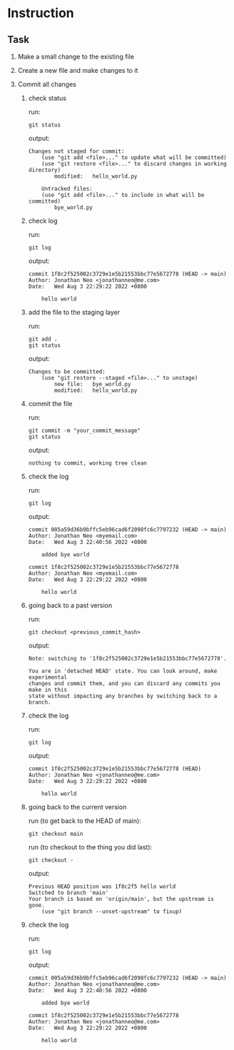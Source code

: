 # Instruction 

## Task 


1. Make a small change to the existing file 
2. Create a new file and make changes to it 
3. Commit all changes 

    1. check status 

        run: 
        ```
        git status 
        ```

        output: 
        ```
        Changes not staged for commit:
            (use "git add <file>..." to update what will be committed)
            (use "git restore <file>..." to discard changes in working directory)
                modified:   hello_world.py

            Untracked files:
            (use "git add <file>..." to include in what will be committed)
                bye_world.py
        ```

    2. check log 

        run: 
        ```
        git log 
        ```

        output: 
        ```
        commit 1f8c2f525002c3729e1e5b21553bbc77e5672778 (HEAD -> main)
        Author: Jonathan Neo <jonathanneo@me.com>
        Date:   Wed Aug 3 22:29:22 2022 +0800

            hello world
        ```


    3. add the file to the staging layer 
    
        run: 
        ```
        git add . 
        git status 
        ```

        output: 
        ```
        Changes to be committed:
            (use "git restore --staged <file>..." to unstage)
                new file:   bye_world.py
                modified:   hello_world.py
        ```

    4. commit the file 

        run: 
        ```
        git commit -m "your_commit_message"
        git status 
        ```

        output: 
        ```
        nothing to commit, working tree clean
        ```

    5. check the log 

        run: 
        ```
        git log 
        ```

        output: 
        ```
        commit 005a59d36b9bffc5eb96cad6f2098fc6c7797232 (HEAD -> main)
        Author: Jonathan Neo <myemail.com>
        Date:   Wed Aug 3 22:40:56 2022 +0800

            added bye world

        commit 1f8c2f525002c3729e1e5b21553bbc77e5672778
        Author: Jonathan Neo <myemail.com>
        Date:   Wed Aug 3 22:29:22 2022 +0800

            hello world
        ```

    6. going back to a past version 

        run: 
        ```
        git checkout <previous_commit_hash>
        ```

        output: 
        ```
        Note: switching to '1f8c2f525002c3729e1e5b21553bbc77e5672778'.

        You are in 'detached HEAD' state. You can look around, make experimental
        changes and commit them, and you can discard any commits you make in this
        state without impacting any branches by switching back to a branch.
        ```

    7. check the log 

        run: 
        ```
        git log 
        ```

        output: 
        ```
        commit 1f8c2f525002c3729e1e5b21553bbc77e5672778 (HEAD)
        Author: Jonathan Neo <jonathanneo@me.com>
        Date:   Wed Aug 3 22:29:22 2022 +0800

            hello world
        ```

    7. going back to the current version 

        run (to get back to the HEAD of main): 
        ```
        git checkout main 
        ```

        run (to checkout to the thing you did last): 
        ```
        git checkout - 
        ```

        output: 
        ```
        Previous HEAD position was 1f8c2f5 hello world
        Switched to branch 'main'
        Your branch is based on 'origin/main', but the upstream is gone.
            (use "git branch --unset-upstream" to fixup)
        ```

    8. check the log 

        run: 
        ```
        git log 
        ```

        output: 
        ```
        commit 005a59d36b9bffc5eb96cad6f2098fc6c7797232 (HEAD -> main)
        Author: Jonathan Neo <jonathanneo@me.com>
        Date:   Wed Aug 3 22:40:56 2022 +0800

            added bye world

        commit 1f8c2f525002c3729e1e5b21553bbc77e5672778
        Author: Jonathan Neo <jonathanneo@me.com>
        Date:   Wed Aug 3 22:29:22 2022 +0800

            hello world
        ```

